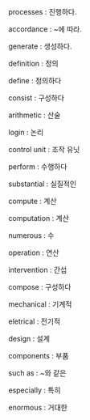 processes : 진행하다.

accordance : ~에 따라.

generate : 생성하다.

definition : 정의

define : 정의하다

consist : 구성하다

arithmetic : 산술

login : 논리

control unit : 조작 유닛

perform : 수행하다

substantial : 실질적인

compute : 계산

computation : 계산

numerous : 수

operation : 연산

intervention : 간섭

compose : 구성하다

mechanical : 기계적

eletrical : 전기적

design : 설계

components : 부품

such as : ~와 같은

especially : 특히

enormous : 거대한



